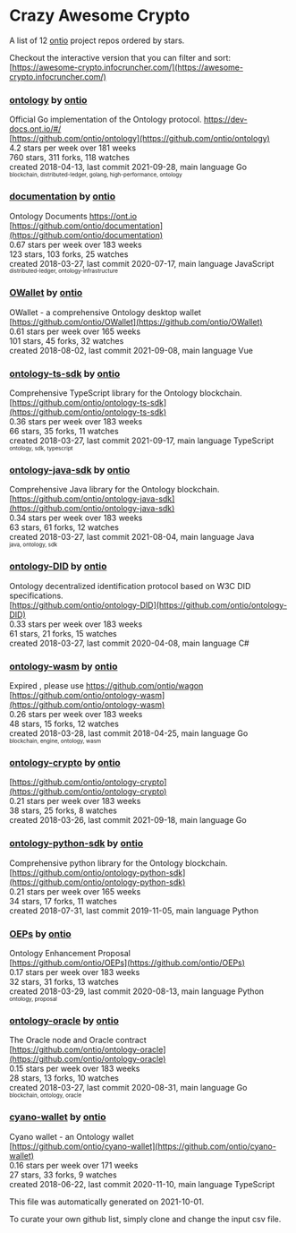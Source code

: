 # Crazy Awesome Crypto
A list of 12 [ontio](https://github.com/ontio) project repos ordered by stars.  

Checkout the interactive version that you can filter and sort: 
[https://awesome-crypto.infocruncher.com/](https://awesome-crypto.infocruncher.com/)  


### [ontology](https://github.com/ontio/ontology) by [ontio](https://github.com/ontio)  
Official Go implementation of the Ontology protocol. https://dev-docs.ont.io/#/  
[https://github.com/ontio/ontology](https://github.com/ontio/ontology)  
4.2 stars per week over 181 weeks  
760 stars, 311 forks, 118 watches  
created 2018-04-13, last commit 2021-09-28, main language Go  
<sub><sup>blockchain, distributed-ledger, golang, high-performance, ontology</sup></sub>


### [documentation](https://github.com/ontio/documentation) by [ontio](https://github.com/ontio)  
Ontology Documents https://ont.io  
[https://github.com/ontio/documentation](https://github.com/ontio/documentation)  
0.67 stars per week over 183 weeks  
123 stars, 103 forks, 25 watches  
created 2018-03-27, last commit 2020-07-17, main language JavaScript  
<sub><sup>distributed-ledger, ontology-infrastructure</sup></sub>


### [OWallet](https://github.com/ontio/OWallet) by [ontio](https://github.com/ontio)  
OWallet - a comprehensive Ontology desktop wallet  
[https://github.com/ontio/OWallet](https://github.com/ontio/OWallet)  
0.61 stars per week over 165 weeks  
101 stars, 45 forks, 32 watches  
created 2018-08-02, last commit 2021-09-08, main language Vue  


### [ontology-ts-sdk](https://github.com/ontio/ontology-ts-sdk) by [ontio](https://github.com/ontio)  
Comprehensive TypeScript library for the Ontology blockchain.  
[https://github.com/ontio/ontology-ts-sdk](https://github.com/ontio/ontology-ts-sdk)  
0.36 stars per week over 183 weeks  
66 stars, 35 forks, 11 watches  
created 2018-03-27, last commit 2021-09-17, main language TypeScript  
<sub><sup>ontology, sdk, typescript</sup></sub>


### [ontology-java-sdk](https://github.com/ontio/ontology-java-sdk) by [ontio](https://github.com/ontio)  
Comprehensive Java library for the Ontology blockchain.  
[https://github.com/ontio/ontology-java-sdk](https://github.com/ontio/ontology-java-sdk)  
0.34 stars per week over 183 weeks  
63 stars, 61 forks, 12 watches  
created 2018-03-27, last commit 2021-08-04, main language Java  
<sub><sup>java, ontology, sdk</sup></sub>


### [ontology-DID](https://github.com/ontio/ontology-DID) by [ontio](https://github.com/ontio)  
Ontology decentralized identification protocol based on W3C DID specifications.  
[https://github.com/ontio/ontology-DID](https://github.com/ontio/ontology-DID)  
0.33 stars per week over 183 weeks  
61 stars, 21 forks, 15 watches  
created 2018-03-27, last commit 2020-04-08, main language C#  


### [ontology-wasm](https://github.com/ontio/ontology-wasm) by [ontio](https://github.com/ontio)  
Expired , please use https://github.com/ontio/wagon  
[https://github.com/ontio/ontology-wasm](https://github.com/ontio/ontology-wasm)  
0.26 stars per week over 183 weeks  
48 stars, 15 forks, 12 watches  
created 2018-03-28, last commit 2018-04-25, main language Go  
<sub><sup>blockchain, engine, ontology, wasm</sup></sub>


### [ontology-crypto](https://github.com/ontio/ontology-crypto) by [ontio](https://github.com/ontio)  
  
[https://github.com/ontio/ontology-crypto](https://github.com/ontio/ontology-crypto)  
0.21 stars per week over 183 weeks  
38 stars, 25 forks, 8 watches  
created 2018-03-26, last commit 2021-09-18, main language Go  


### [ontology-python-sdk](https://github.com/ontio/ontology-python-sdk) by [ontio](https://github.com/ontio)  
Comprehensive python library for the Ontology blockchain.  
[https://github.com/ontio/ontology-python-sdk](https://github.com/ontio/ontology-python-sdk)  
0.21 stars per week over 165 weeks  
34 stars, 17 forks, 11 watches  
created 2018-07-31, last commit 2019-11-05, main language Python  


### [OEPs](https://github.com/ontio/OEPs) by [ontio](https://github.com/ontio)  
Ontology Enhancement Proposal  
[https://github.com/ontio/OEPs](https://github.com/ontio/OEPs)  
0.17 stars per week over 183 weeks  
32 stars, 31 forks, 13 watches  
created 2018-03-29, last commit 2020-08-13, main language Python  
<sub><sup>ontology, proposal</sup></sub>


### [ontology-oracle](https://github.com/ontio/ontology-oracle) by [ontio](https://github.com/ontio)  
The Oracle node and Oracle contract  
[https://github.com/ontio/ontology-oracle](https://github.com/ontio/ontology-oracle)  
0.15 stars per week over 183 weeks  
28 stars, 13 forks, 10 watches  
created 2018-03-27, last commit 2020-08-31, main language Go  
<sub><sup>blockchain, ontology, oracle</sup></sub>


### [cyano-wallet](https://github.com/ontio/cyano-wallet) by [ontio](https://github.com/ontio)  
Cyano wallet - an Ontology wallet  
[https://github.com/ontio/cyano-wallet](https://github.com/ontio/cyano-wallet)  
0.16 stars per week over 171 weeks  
27 stars, 33 forks, 9 watches  
created 2018-06-22, last commit 2020-11-10, main language TypeScript  


This file was automatically generated on 2021-10-01.  

To curate your own github list, simply clone and change the input csv file.  
